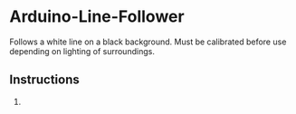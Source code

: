 # Arduino-Line-Follower
Follows a white line on a black background. Must be calibrated before use depending on lighting of surroundings.

## Instructions
1) 
